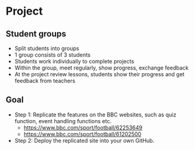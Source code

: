 # Project

## Student groups
- Split students into groups
- 1 group consists of 3 students
- Students work individually to complete projects
- Within the group, meet regularly, show progress, exchange feedback
- At the project review lessons, students show their progress and get feedback from teachers

## Goal
- Step 1: Replicate the features on the BBC websites, such as quiz function, event handling functions etc.
  - https://www.bbc.com/sport/football/62253649
  - https://www.bbc.com/sport/football/61202500
- Step 2: Deploy the replicated site into your own GitHub.
